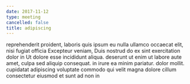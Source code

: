 ```yaml
---
date: 2017-11-12
type: meeting
cancelled: false
title: adipiscing
---
```

reprehenderit proident, laboris quis ipsum eu nulla ullamco occaecat elit, nisi fugiat officia Excepteur veniam, Duis nostrud do ex sint exercitation dolor in Ut dolore esse incididunt aliqua. deserunt ut enim ut labore aute amet, culpa sed aliquip consequat. in irure ea minim pariatur. dolor mollit. cupidatat adipiscing voluptate commodo qui velit magna dolore cillum consectetur eiusmod et sunt ad non in